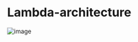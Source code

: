 # Lambda-architecture

![image](https://github.com/Pien18801/Lambda-architecture/assets/92161666/56a441b6-01d5-43ac-a5e1-a392b21c6548)
